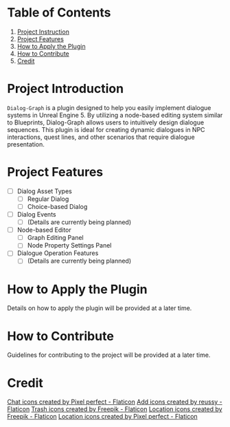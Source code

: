 # Table of Contents
1. [Project Instruction](#project-features)
2. [Project Features](#dialog-events)
3. [How to Apply the Plugin](#how-to-apply-the-plugin)
4. [How to Contribute](#how-to-contribute)
5. [Credit](#credit)

# Project Introduction
`Dialog-Graph` is a plugin designed to help you easily implement dialogue systems in Unreal Engine 5. 
By utilizing a node-based editing system similar to Blueprints, Dialog-Graph allows users to intuitively design dialogue sequences. 
This plugin is ideal for creating dynamic dialogues in NPC interactions, quest lines, and other scenarios that require dialogue presentation.

# Project Features
- [ ] Dialog Asset Types
  - [ ] Regular Dialog
  - [ ] Choice-based Dialog

- [ ] Dialog Events
  - [ ] (Details are currently being planned)
  
- [ ] Node-based Editor
  - [ ] Graph Editing Panel
  - [ ] Node Property Settings Panel
  
- [ ] Dialogue Operation Features
  - [ ] (Details are currently being planned)

# How to Apply the Plugin
Details on how to apply the plugin will be provided at a later time.

# How to Contribute
Guidelines for contributing to the project will be provided at a later time.

# Credit
<a href="https://www.flaticon.com/free-icons/chat" title="chat icons">Chat icons created by Pixel perfect - Flaticon</a>
<a href="https://www.flaticon.com/free-icons/add" title="add icons">Add icons created by reussy - Flaticon</a>
<a href="https://www.flaticon.com/free-icons/trash" title="trash icons">Trash icons created by Freepik - Flaticon</a>
<a href="https://www.flaticon.com/free-icons/location" title="location icons">Location icons created by Freepik - Flaticon</a>
<a href="https://www.flaticon.com/free-icons/location" title="location icons">Location icons created by Pixel perfect - Flaticon</a>
